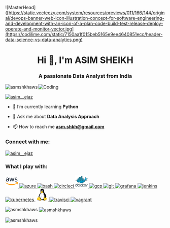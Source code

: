 ![MasterHead]([https://static.vecteezy.com/system/resources/previews/011/166/144/original/devops-banner-web-icon-illustration-concept-for-software-engineering-and-development-with-an-icon-of-a-plan-code-build-test-release-deploy-operate-and-monitor-vector.jpg](https://codilime.com/static/7150aa1f015beb5165e9ee4640851ecc/header-data-science-vs-data-analytics.png)
<h1 align="center">Hi 👋, I'm ASIM SHEIKH</h1>
<h3 align="center">A passionate Data Analyst from India</h3>
<img align="right" alt="Coding" width="400" src="https://cdn.dribbble.com/users/1480650/screenshots/4739771/autodevops-dribbble-gif.gif">

<p align="left"> <img src="https://komarev.com/ghpvc/?username=asmshkhaws&label=Profile%20views&color=0e75b6&style=flat" alt="asmshkhaws" /> </p>

<p align="left"> <a href="https://twitter.com/asim__ejaz" target="blank"><img src="https://img.shields.io/twitter/follow/asim__ejaz?logo=twitter&style=for-the-badge" alt="asim__ejaz" /></a> </p>

- 🌱 I’m currently learning **Python**

- 💬 Ask me about **Data Analysis Approach**

- 📫 How to reach me **asm.shkh@gmail.com**

<h3 align="left">Connect with me:</h3>
<p align="left">
<a href="https://twitter.com/asim__ejaz" target="blank"><img align="center" src="https://raw.githubusercontent.com/rahuldkjain/github-profile-readme-generator/master/src/images/icons/Social/twitter.svg" alt="asim__ejaz" height="30" width="40" /></a>
</p>

<h3 align="left">What I play with:</h3>
<p align="left"> <a href="https://aws.amazon.com" target="_blank" rel="noreferrer"> <img src="https://raw.githubusercontent.com/devicons/devicon/master/icons/amazonwebservices/amazonwebservices-original-wordmark.svg" alt="aws" width="40" height="40"/> </a> <a href="https://azure.microsoft.com/en-in/" target="_blank" rel="noreferrer"> <img src="https://www.vectorlogo.zone/logos/microsoft_azure/microsoft_azure-icon.svg" alt="azure" width="40" height="40"/> </a> <a href="https://www.gnu.org/software/bash/" target="_blank" rel="noreferrer"> <img src="https://www.vectorlogo.zone/logos/gnu_bash/gnu_bash-icon.svg" alt="bash" width="40" height="40"/> </a> <a href="https://circleci.com" target="_blank" rel="noreferrer"> <img src="https://www.vectorlogo.zone/logos/circleci/circleci-icon.svg" alt="circleci" width="40" height="40"/> </a> <a href="https://www.docker.com/" target="_blank" rel="noreferrer"> <img src="https://raw.githubusercontent.com/devicons/devicon/master/icons/docker/docker-original-wordmark.svg" alt="docker" width="40" height="40"/> </a> <a href="https://cloud.google.com" target="_blank" rel="noreferrer"> <img src="https://www.vectorlogo.zone/logos/google_cloud/google_cloud-icon.svg" alt="gcp" width="40" height="40"/> </a> <a href="https://git-scm.com/" target="_blank" rel="noreferrer"> <img src="https://www.vectorlogo.zone/logos/git-scm/git-scm-icon.svg" alt="git" width="40" height="40"/> </a> <a href="https://grafana.com" target="_blank" rel="noreferrer"> <img src="https://www.vectorlogo.zone/logos/grafana/grafana-icon.svg" alt="grafana" width="40" height="40"/> </a> <a href="https://www.jenkins.io" target="_blank" rel="noreferrer"> <img src="https://www.vectorlogo.zone/logos/jenkins/jenkins-icon.svg" alt="jenkins" width="40" height="40"/> </a> <a href="https://kubernetes.io" target="_blank" rel="noreferrer"> <img src="https://www.vectorlogo.zone/logos/kubernetes/kubernetes-icon.svg" alt="kubernetes" width="40" height="40"/> </a> <a href="https://www.linux.org/" target="_blank" rel="noreferrer"> <img src="https://raw.githubusercontent.com/devicons/devicon/master/icons/linux/linux-original.svg" alt="linux" width="40" height="40"/> </a> <a href="https://travis-ci.org" target="_blank" rel="noreferrer"> <img src="https://www.vectorlogo.zone/logos/travis-ci/travis-ci-icon.svg" alt="travisci" width="40" height="40"/> </a> <a href="https://www.vagrantup.com/" target="_blank" rel="noreferrer"> <img src="https://www.vectorlogo.zone/logos/vagrantup/vagrantup-icon.svg" alt="vagrant" width="40" height="40"/> </a> </p>

<p><img align="left" src="https://github-readme-stats.vercel.app/api/top-langs?username=asmshkhaws&show_icons=true&locale=en&layout=compact&color=f6c32c&icon_color=f6c32c&text_color=9f9f9f&bg_color=151515&count_private=true" alt="asmshkhaws" /></p>

<p>&nbsp;<img align="center" src="https://github-readme-stats.vercel.app/api?username=asmshkhaws&show_icons=true&locale=en&color=f6c32c&icon_color=f6c32c&text_color=9f9f9f&bg_color=151515&count_private=true" alt="asmshkhaws" /></p>

<p><img align="center" src="https://github-readme-streak-stats.herokuapp.com/?user=asmshkhaws&" alt="asmshkhaws" /></p>
